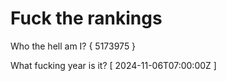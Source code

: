 # Fuck the rankings

Who the hell am I?
{ 5173975 }

What fucking year is it?
[ 2024-11-06T07:00:00Z ]

